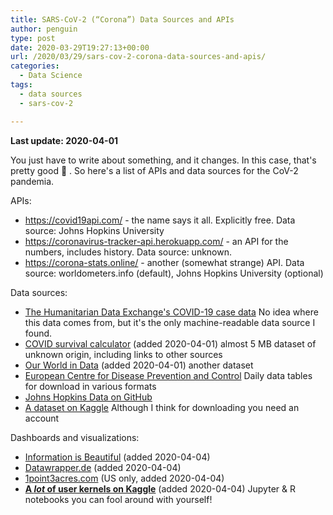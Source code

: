 ```yaml
---
title: SARS-CoV-2 (“Corona”) Data Sources and APIs
author: penguin
type: post
date: 2020-03-29T19:27:13+00:00
url: /2020/03/29/sars-cov-2-corona-data-sources-and-apis/
categories:
  - Data Science
tags:
  - data sources
  - sars-cov-2

---
```

**Last update: 2020-04-01**

You just have to write about something, and it changes. In this case, that's pretty good 🙂 . So here's a list of APIs and data sources for the CoV-2 pandemia.

APIs:

  * <https://covid19api.com/> - the name says it all. Explicitly free.
    Data source: Johns Hopkins University
  * <https://coronavirus-tracker-api.herokuapp.com/> - an API for the numbers, includes history.
    Data source: unknown.
  * <https://corona-stats.online/> - another (somewhat strange) API.
    Data source: worldometers.info (default), Johns Hopkins University (optional)

Data sources:

  * [The Humanitarian Data Exchange's COVID-19 case data][1]
    No idea where this data comes from, but it's the only machine-readable data source I found.
  * [COVID survival calculator][2] (added 2020-04-01)
    almost 5 MB dataset of unknown origin, including links to other sources
  * [Our World in Data][3] (added 2020-04-01)
    another dataset
  *  [European Centre for Disease Prevention and Control][4]
    Daily data tables for download in various formats
  * [Johns Hopkins Data on GitHub][5]
  * [A dataset on Kaggle][6]
    Although I think for downloading you need an account

Dashboards and visualizations:

  * [Information is Beautiful][7] (added 2020-04-04)
  * [Datawrapper.de][8] (added 2020-04-04)
  * [1point3acres.com][9] (US only, added 2020-04-04)
  * [**A _lot_ of user kernels on Kaggle**][10] (added 2020-04-04)
    Jupyter & R notebooks you can fool around with yourself!

&nbsp;

 [1]: https://data.humdata.org/dataset/5dff64bc-a671-48da-aa87-2ca40d7abf02
 [2]: https://www.covid19survivalcalculator.com/download
 [3]: https://ourworldindata.org/coronavirus-source-data
 [4]: https://www.ecdc.europa.eu/en/publications-data/download-todays-data-geographic-distribution-covid-19-cases-worldwide
 [5]: https://github.com/CSSEGISandData/COVID-19
 [6]: https://www.kaggle.com/sudalairajkumar/novel-corona-virus-2019-dataset
 [7]: https://informationisbeautiful.net/visualizations/covid-19-coronavirus-infographic-datapack/
 [8]: https://blog.datawrapper.de/coronaviruscharts/
 [9]: https://coronavirus.1point3acres.com/#map
 [10]: https://www.kaggle.com/sudalairajkumar/novel-corona-virus-2019-dataset/kernels
